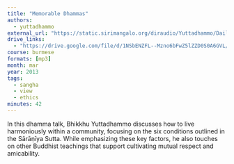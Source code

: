 ```yaml
---
title: "Memorable Dhammas"
authors:
  - yuttadhammo
external_url: "https://static.sirimangalo.org/diraudio/Yuttadhammo/Daily/130325_Saraniya.mp3"
drive_links:
  - "https://drive.google.com/file/d/1NSbENZFL--Mzno6bFwZ5lZZD0S0A6GVL/view?usp=drive_link"
course: burmese
formats: [mp3]
month: mar
year: 2013
tags:
  - sangha
  - view
  - ethics
minutes: 42
---
```


In this dhamma talk, Bhikkhu Yuttadhammo discusses how to live harmoniously within a community, focusing on the six conditions outlined in the Sārāṇīya Sutta. While emphasizing these key factors, he also touches on other Buddhist teachings that support cultivating mutual respect and amicability.